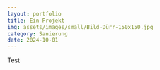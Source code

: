```yaml
---
layout: portfolio
title: Ein Projekt
img: assets/images/small/Bild-Dürr-150x150.jpg
category: Sanierung
date: 2024-10-01
---
```


Test